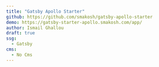 ```yaml
---
title: "Gatsby Apollo Starter"
github: https://github.com/smakosh/gatsby-apollo-starter
demo: https://gatsby-starter-apollo.smakosh.com/app/
author: Ismail Ghallou
draft: true
ssg:
  - Gatsby
cms:
  - No Cms
---
```

